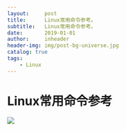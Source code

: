 ```yaml
---
layout:     post
title:      Linux常用命令参考。
subtitle:   Linux常用命令参考。
date:       2019-01-01
author:     inheader
header-img: img/post-bg-universe.jpg
catalog: true
tags:
    - Linux
---
```






# Linux常用命令参考

![](http://images.duobanzhe.com/blog/Linux.jpg)




